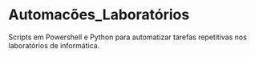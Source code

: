 # Automacões_Laboratórios
Scripts em Powershell e Python para automatizar tarefas repetitivas nos laboratórios de informática.

